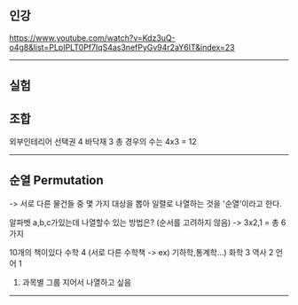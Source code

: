 ## 인강
https://www.youtube.com/watch?v=Kdz3uQ-o4g8&list=PLpIPLT0Pf7IqS4as3nefPyGv94r2aY6IT&index=23


----------------

실험
---------

## 조합

외부인테리어 선택권 4
바닥재 3
총 경우의 수는 4x3 = 12

--------------------------
## 순열 Permutation
-> 서로 다른 물건들 중 몇 가지 대상을 뽑아 일렬로 나열하는 것을 '순열'이라고 한다.

알파벳 a,b,c가있는데 나열할수 있는 방법은? (순서를 고려하지 않음)
-> 3x2,1 = 총 6가지 

10개의 책이있다
수학 4 (서로 다른 수학책 -> ex) 기하학,통계학...)
화학 3
역사 2
언어 1

1. 과목별 그룹 지어서 나열하고 싶음


--------------------------------


















